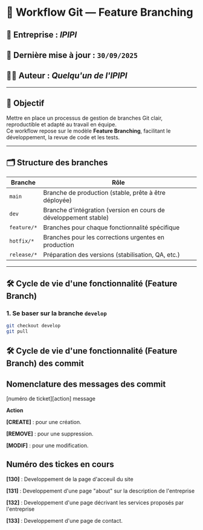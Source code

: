 # 📘 Workflow Git — Feature Branching

## 🏢 Entreprise : *IPIPI*  
## 📅 Dernière mise à jour : `30/09/2025`  
## 🧑‍💻 Auteur : *Quelqu'un de l'IPIPI*

---

## 🚀 Objectif

Mettre en place un processus de gestion de branches Git clair, reproductible et adapté au travail en équipe.  
Ce workflow repose sur le modèle **Feature Branching**, facilitant le développement, la revue de code et les tests.

---

## 🗂️ Structure des branches

| Branche         | Rôle |
|----------------|------|
| `main`         | Branche de production (stable, prête à être déployée) |
| `dev`      | Branche d'intégration (version en cours de développement stable) |
| `feature/*`    | Branches pour chaque fonctionnalité spécifique |
| `hotfix/*`     | Branches pour les corrections urgentes en production |
| `release/*`    | Préparation des versions (stabilisation, QA, etc.) |

---

## 🛠️ Cycle de vie d'une fonctionnalité (Feature Branch)

### 1. Se baser sur la branche `develop`

```bash
git checkout develop
git pull
```

## 🛠️ Cycle de vie d'une fonctionnalité (Feature Branch) des commit

## Nomenclature des messages des commit

[numéro de ticket][action] message

**Action**

**[CREATE]** : pour une création.

**[REMOVE]** : pour une suppression.

**[MODIF]** : pour une modification.

## Numéro des tickes en cours 

**[130]** : Developpement de la page d'acceuil du site 

**[131]** : Developpement d'une page "about" sur la description de l'entreprise

**[132]** : Developpement d'une page décrivant les services proposés par l'entreprise

**[133]** : Developpement d'une page de contact. 

